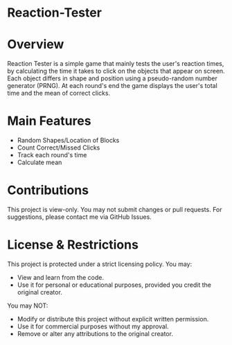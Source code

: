 # Reaction-Tester

# Overview
Reaction Tester is a simple game that mainly tests the user's reaction times, by calculating the time it takes to click on the
objects that appear on screen. Each object differs in shape and position using a pseudo-random number generator (PRNG). 
At each round's end the game displays the user's total time and the mean of correct clicks.

# Main Features
- Random Shapes/Location of Blocks
- Count Correct/Missed Clicks
- Track each round's time
- Calculate mean

# Contributions
This project is view-only. You may not submit changes or pull requests.
For suggestions, please contact me via GitHub Issues.

# License & Restrictions
This project is protected under a strict licensing policy. You may:
- View and learn from the code.
- Use it for personal or educational purposes, provided you credit the original creator.

You may NOT:
- Modify or distribute this project without explicit written permission.
- Use it for commercial purposes without my approval.
- Remove or alter any attributions to the original creator.
